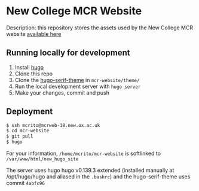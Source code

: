 # New College MCR Website

Description: this repository stores the assets used by the New College MCR website [available here](https://mcr.new.ox.ac.uk/)

## Running locally for development

1. Install [hugo](https://gohugo.io/)
2. Clone this repo
3. Clone the [hugo-serif-theme](https://github.com/zerostaticthemes/hugo-serif-theme) in `mcr-website/theme/`
4. Run the local development server with `hugo server`
5. Make your changes, commit and push

## Deployment

```bash
$ ssh mcrito@mcrweb-18.new.ox.ac.uk
$ cd mcr-website
$ git pull
$ hugo
```

For your information, `/home/mcrito/mcr-website` is softlinked to `/var/www/html/new_hugo_site`

The server uses hugo hugo v0.139.3 extended (installed manually at /opt/hugo/hugo and aliased in the `.bashrc`) and the hugo-serif-theme uses commit `4abfc96`

